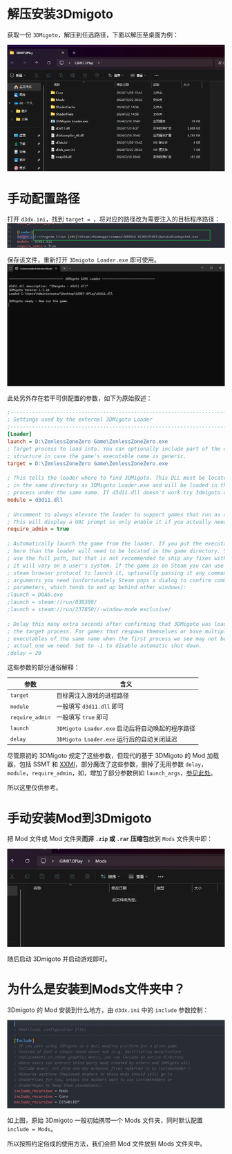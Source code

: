# 解压安装3Dmigoto

获取一份 `3DMigoto`，解压到任选路径，下面以解压至桌面为例：

![alt text](image.png)

# 手动配置路径

打开 `d3dx.ini`，找到 `target = `，将对应的路径改为需要注入的目标程序路径：
![alt text](image-3.png)

保存该文件，重新打开 `3Dmigoto Loader.exe` 即可使用。
![alt text](image-4.png)

此处另外存在若干可供配置的参数，如下为原始叙述：

```ini
;------------------------------------------------------------------------------------------------------
; Settings used by the external 3DMigoto Loader
;------------------------------------------------------------------------------------------------------
[Loader]
launch = D:\ZenlessZoneZero Game\ZenlessZoneZero.exe
; Target process to load into. You can optionally include part of the directory
; structure in case the game's executable name is generic.
target = D:\ZenlessZoneZero Game\ZenlessZoneZero.exe

; This tells the loader where to find 3DMigoto. This DLL must be located
; in the same directory as 3DMigoto Loader.exe and will be loaded in the target
; process under the same name. If d3d11.dll doesn't work try 3dmigoto.dll
module = d3d11.dll

; Uncomment to always elevate the loader to support games that run as admin.
; This will display a UAC prompt so only enable it if you actually need it.
require_admin = true

; Automatically launch the game from the loader. If you put the executable name
; here than the loader will need to be located in the game directory. You can
; use the full path, but that is not recommended to ship any fixes with since
; it will vary on a user's system. If the game is on Steam you can use the
; steam browser protocol to launch it, optionally passing it any command line
; arguments you need (unfortunately Steam pops a dialog to confirm command line
; parameters, which tends to end up behind other windows):
;launch = DOA6.exe
;launch = steam://run/838380/
;launch = steam://run/237850//-window-mode exclusive/

; Delay this many extra seconds after confirming that 3DMigoto was loaded in
; the target process. For games that respawn themselves or have multiple
; executables of the same name when the first process we see may not be the
; actual one we need. Set to -1 to disable automatic shut down.
;delay = 20
```

这些参数的部分通俗解释：

| 参数       | 含义 |
| ---------- | ---- |
| `target`          |   目标需注入游戏的进程路径    |
| `module`          |   一般填写 `d3d11.dll` 即可   |
| `require_admin`   |   一般填写 `true` 即可    |
| `launch`          |   `3DMigoto Loader.exe` 启动后将自动唤起的程序路径    |
| `delay`           |   `3DMigoto Loader.exe` 运行后的自动关闭延迟   |

<!-- - target = 填写目标游戏的进程路径
- module = 一般填写d3d11.dll
- require_admin 一般填写true
- launch = 填写3Dmigoto Loader.exe运行后自动调起的程序路径
- delay = 填写3Dmigoto Loader.exe在运行后，经过多少秒自动退出 -->

尽管原初的 3DMigoto 规定了这些参数，但现代的基于 3DMigoto 的 Mod 加载器，包括 SSMT 和 [XXMI](https://github.com/SpectrumQT/XXMI-Launcher)，部分魔改了这些参数，删掉了无用参数 `delay`，`module`，`require_admin`，如，增加了部分参数例如 `launch_args`，[参见此处](..\..\SSMT\%281%29SSMT安装教程\SSMT安装教程.md#-%283%29-各参数填写)。

所以这里仅供参考。

# 手动安装Mod到3Dmigoto

把 Mod 文件或 Mod 文件夹**而非 `.zip` 或 `.rar` 压缩包**放到 `Mods` 文件夹中即：

![alt text](image-1.png)

随后启动 3Dmigoto 并启动游戏即可。

# 为什么是安装到Mods文件夹中？

3Dmigoto 的 Mod 安装到什么地方，由 `d3dx.ini` 中的 `include` 参数控制：

![alt text](image-2.png)

如上图，原始 3Dmigoto 一般初始携带一个 Mods 文件夹，同时默认配置 `include = Mods`。

所以按照约定俗成的使用方法，我们会把 Mod 文件放到 Mods 文件夹中。
